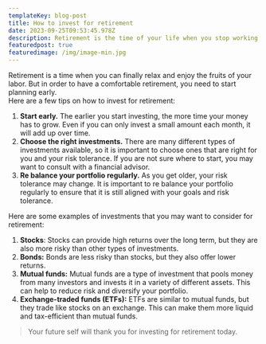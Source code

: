 ```yaml
---
templateKey: blog-post
title: How to invest for retirement
date: 2023-09-25T09:53:45.978Z
description: Retirement is the time of your life when you stop working and start living.
featuredpost: true
featuredimage: /img/image-min.jpg
---
```

Retirement is a time when you can finally relax and enjoy the fruits of your labor. But in order to have a comfortable retirement, you need to start planning early.\
Here are a few tips on how to invest for retirement:

1. **Start early.** The earlier you start investing, the more time your money has to grow. Even if you can only invest a small amount each month, it will add up over time.
2. **Choose the right investments.** There are many different types of investments available, so it is important to choose ones that are right for you and your risk tolerance. If you are not sure where to start, you may want to consult with a financial advisor.
3. **Re balance your portfolio regularly.** As you get older, your risk tolerance may change. It is important to re balance your portfolio regularly to ensure that it is still aligned with your goals and risk tolerance.

Here are some examples of investments that you may want to consider for retirement:

1. **Stocks**: Stocks can provide high returns over the long term, but they are also more risky than other types of investments.
2. **Bonds:** Bonds are less risky than stocks, but they also offer lower returns.
3. **Mutual funds:** Mutual funds are a type of investment that pools money from many investors and invests it in a variety of different assets. This can help to reduce risk and diversify your portfolio.
4. **Exchange-traded funds (ETFs):** ETFs are similar to mutual funds, but they trade like stocks on an exchange. This can make them more liquid and tax-efficient than mutual funds.

> <!--StartFragment-->
>
> Your future self will thank you for investing for retirement today.
>
> <!--EndFragment-->